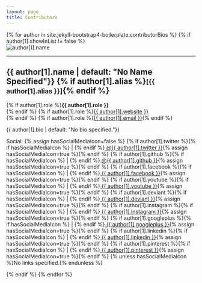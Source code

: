 ```yaml
---
layout: page
title: Contributors
---
```


<div class="contributors">
{% for author in site.jekyll-bootstrap4-boilerplate.contributorBios %}
    {% if author[1].showInList != false %}
    <div class="contributor">
        <img src="{{ site.baseurl }}/assets/{{ author[1].image }}" alt="author[1].name" />
        <div class="meta">
            <hr/>
            <p> <h2>{{ author[1].name | default: "No Name Specified"}} {% if author[1].alias %}<small>[{{ author[1].alias }}]</small>{% endif %}</h2>
                {% if author[1].role %}<strong>{{ author[1].role }}</strong><br/>{% endif %}
                {% if author[1].role %}<a href="{{ author[1].website }}" target="_blank">{{ author[1].website }}</a><br/>{% endif %}
                {% if author[1].role %}<a href="mailto:{{ author[1].email }}">{{ author[1].email }}</a>{% endif %}
            </p>
            <p>{{ author[1].bio | default: "No bio specified."}}</p>
            <p>Social: 
                {% assign hasSocialMediaIcon=false %}
                {% if author[1].twitter %}{% if hasSocialMediaIcon %} | {% endif %}<a target="_blank" href="http://twitter.com/{{ author[1].twitter }}"><span style="white-space:nowrap;"><i class="fa fa-twitter"></i> @{{ author[1].twitter }}</span></a>{% assign hasSocialMediaIcon=true %}{% endif %}
                {% if author[1].github %}{% if hasSocialMediaIcon %} | {% endif %}<a target="_blank" href="http://github.com/{{ author[1].github }}"><span style="white-space:nowrap;"><i class="fa fa-github"></i> @{{ author[1].github }}</span></a>{% assign hasSocialMediaIcon=true %}{% endif %}
                {% if author[1].facebook %}{% if hasSocialMediaIcon %} | {% endif %}<a target="_blank" href="http://facebook.com/{{ author[1].facebook }}"><span style="white-space:nowrap;"><i class="fa fa-facebook"></i> {{ author[1].facebook }}</span></a>{% assign hasSocialMediaIcon=true %}{% endif %}
                {% if author[1].youtube %}{% if hasSocialMediaIcon %} | {% endif %}<a target="_blank" href="http://youtube.com/{{ author[1].youtube }}"><span style="white-space:nowrap;"><i class="fa fa-youtube"></i> {{ author[1].youtube }}</span></a>{% assign hasSocialMediaIcon=true %}{% endif %}
                {% if author[1].deviant %}{% if hasSocialMediaIcon %} | {% endif %}<a target="_blank" href="http://deviantart.com/{{ author[1].deviant }}"><span style="white-space:nowrap;"><i class="fa fa-deviantart"></i> {{ author[1].deviant }}</span></a>{% assign hasSocialMediaIcon=true %}{% endif %}
                {% if author[1].instagram %}{% if hasSocialMediaIcon %} | {% endif %}<a target="_blank" href="http://instagram.com/{{ author[1].instagram }}"><span style="white-space:nowrap;"><i class="fa fa-instagram"></i> {{ author[1].instagram }}</span></a>{% assign hasSocialMediaIcon=true %}{% endif %}
                {% if author[1].googleplus %}{% if hasSocialMediaIcon %} | {% endif %}<a target="_blank" href="http://googleplus.com/{{ author[1].googleplus }}"><span style="white-space:nowrap;"><i class="fa fa-google-plus"></i> {{ author[1].googleplus }}</span></a>{% assign hasSocialMediaIcon=true %}{% endif %}
                {% if author[1].linkedin %}{% if hasSocialMediaIcon %} | {% endif %}<a target="_blank" href="http://linkedin.com/in/{{ author[1].linkedin }}"><span style="white-space:nowrap;"><i class="fa fa-linkedin"></i> {{ author[1].linkedin }}</span></a>{% assign hasSocialMediaIcon=true %}{% endif %}
                {% if author[1].pinterest %}{% if hasSocialMediaIcon %} | {% endif %}<a target="_blank" href="http://pinterest.com/{{ author[1].pinterest }}"><span style="white-space:nowrap;"><i class="fa fa-pinterest"></i> {{ author[1].pinterest }}</span></a>{% assign hasSocialMediaIcon=true %}{% endif %}
                {% unless hasSocialMediaIcon %}No links specified.{% endunless %}
            </p>
        </div>
    </div>
    {% endif %}
{% endfor %}
<br/><br/>

</div>
